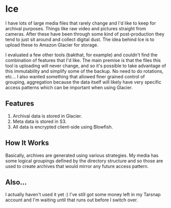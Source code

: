 # Ice

I have lots of large media files that rarely change and I'd like to keep for archival purposes. Things like raw video and pictures straight from cameras. After these have been through some kind of post-production they tend to just sit around and collect digital dust. The idea behind Ice is to upload these to Amazon Glacier for storage.

I evaluated a few other tools (bakthat, for example) and couldn't find the combination of features that I'd like. The main premise is that the files this tool is uploading will never change, and so it's possible to take advantage of this immutability and simplify some of the backup. No need to do rotations, etc...  I also wanted something that allowed finer grained control of grouping, aggregation because the data itself will likely have very specific access patterns which can be important when using Glacier.

## Features

1. Archival data is stored in Glacier.
1. Meta data is stored in S3.
1. All data is encrypted client-side using Blowfish.


## How It Works

Basically, archives are generated using various strategies. My media has some logical groupings defined by the directory structure and so those are used to create archives that would mirror any future access pattern.

## Also...

I actually haven't used it yet :) I've still got some money left in my Tarsnap account and I'm waiting until that runs out before I switch over.
